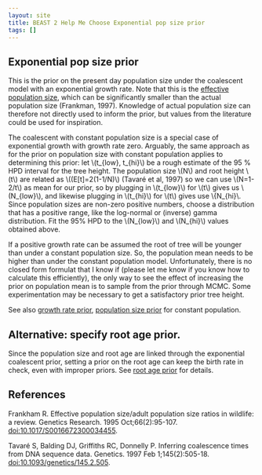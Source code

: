 ```yaml
---
layout: site
title: BEAST 2 Help Me Choose Exponential pop size prior
tags: []
---
```


## Exponential pop size prior

This is the prior on the present day population size under the coalescent model with an exponential growth rate.
Note that this is the [effective population size](https://en.wikipedia.org/wiki/Effective_population_size), which can be  significantly smaller than the actual population size (Frankman, 1997).
Knowledge of actual population size can therefore not directly used to inform the prior, but values from the literature could be used for inspiration. 


The coalescent with constant population size is a special case of exponential growth with growth rate zero.
Arguably, the same approach as for the prior on population size with constant population applies to determining this prior: let \\(t_{low}, t_{hi}\\) be a rough estimate of the 95 % HPD interval for the tree height.
The population size \\(N\\) and root height \\(t\\) are related as \\((E[t]=2(1-1/N)\\) (Tavaré et al, 1997) so we can use \\(N=1-2/t\\) as mean for our prior, so by plugging in \\(t_{low}\\) for \\(t\\) gives us \\(N_{low}\\), and likewise plugging in \\(t_{hi}\\) for \\(t\\) gives use \\{N_{hi}\\.
Since population sizes are non-zero positive numbers, choose a distribution that has a positive range, like the log-normal or (inverse) gamma distribution.
Fit the 95% HPD to the \\(N_{low}\\) and \\(N_{hi}\\) values obtained above.

If a positive growth rate can be assumed the root of tree will be younger than under a constant population size. 
So, the population mean needs to be higher than under the constant population model. 
Unfortunately, there is no closed form formulat that I know if (please let me know if you know how to calculate this efficiently), the only way to see the effect of increasing the prior on population mean is to sample from the prior through MCMC.
Some experimentation may be necessary to get a satisfactory prior tree height.

See also [growth rate prior](/hmc/Priors/GrowthRatePrior/), [population size prior](/hmc/Priors/PopSizePrior/) for constant population.



## Alternative: specify root age prior.

Since the population size and root age are linked through the exponential coalescent prior, setting a prior on the root age can keep the birth rate in check, even with improper priors.
See [root age prior](../RootAgePrior/) for details.


## References

Frankham R. Effective population size/adult population size ratios in wildlife: a review. Genetics Research. 1995 Oct;66(2):95-107. <a href="https://doi.org/10.1017/S0016672300034455">doi:10.1017/S0016672300034455</a>.

Tavaré S, Balding DJ, Griffiths RC, Donnelly P. Inferring coalescence times from DNA sequence data. Genetics. 1997 Feb 1;145(2):505-18. <a href="http://doi.org/10.1093/genetics/145.2.505">doi:10.1093/genetics/145.2.505</a>.